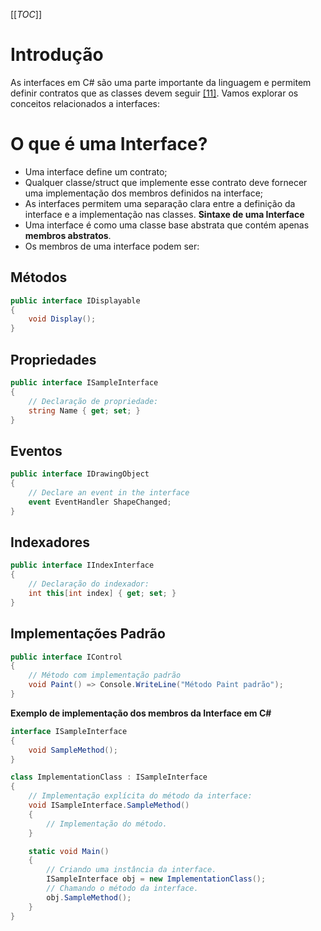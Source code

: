 [[_TOC_]]

# Introdução

As interfaces em C# são uma parte importante da linguagem e permitem definir contratos que as classes devem seguir [[11]](/Advanced-Business-Development-with-.NET/1º-Semestre/Aula-04-%2D-Csharp,-uso-avançado-de-Modificadores-de-Acesso,-Palavras%2DChave,-Construtores,-Interfaces-e-Namespaces/Referências). Vamos explorar os conceitos relacionados a interfaces:

# O que é uma Interface?
- Uma interface define um contrato;
- Qualquer classe/struct que implemente esse contrato deve fornecer uma implementação dos membros definidos na interface;  
- As interfaces permitem uma separação clara entre a definição da interface e a implementação nas classes.
**Sintaxe de uma Interface**
- Uma interface é como uma classe base abstrata que contém apenas **membros abstratos**.
- Os membros de uma interface podem ser:

## Métodos
```csharp
public interface IDisplayable
{
    void Display();
}
```

## Propriedades
```csharp
public interface ISampleInterface
{
    // Declaração de propriedade:
    string Name { get; set; }
}
```

## Eventos
```csharp
public interface IDrawingObject
{
    // Declare an event in the interface
    event EventHandler ShapeChanged;
}
```

## Indexadores
```csharp
public interface IIndexInterface
{
    // Declaração do indexador:
    int this[int index] { get; set; }
}
```

## Implementações Padrão
```csharp
public interface IControl
{
    // Método com implementação padrão
    void Paint() => Console.WriteLine("Método Paint padrão");
}
```

**Exemplo de implementação dos membros da Interface em C#**
```csharp
interface ISampleInterface
{
    void SampleMethod();
}

class ImplementationClass : ISampleInterface
{
    // Implementação explícita do método da interface:
    void ISampleInterface.SampleMethod()
    {
        // Implementação do método.
    }

    static void Main()
    {
        // Criando uma instância da interface.
        ISampleInterface obj = new ImplementationClass();
        // Chamando o método da interface.
        obj.SampleMethod();
    }
}
```